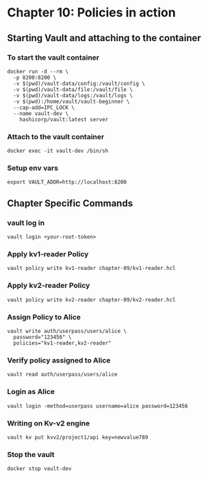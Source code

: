 # Chapter 10: Policies in action

## Starting Vault and attaching to the container

### To start the vault container

```
docker run -d --rm \
  -p 8200:8200 \
  -v $(pwd)/vault-data/config:/vault/config \
  -v $(pwd)/vault-data/file:/vault/file \
  -v $(pwd)/vault-data/logs:/vault/logs \
  -v $(pwd):/home/vault/vault-beginner \
  --cap-add=IPC_LOCK \
  --name vault-dev \
    hashicorp/vault:latest server
```

### Attach to the vault container

```
docker exec -it vault-dev /bin/sh
```

### Setup env vars
```
export VAULT_ADDR=http://localhost:8200
```

## Chapter Specific Commands

### vault log in
```
vault login <your-root-token>
```

### Apply kv1-reader Policy
```
vault policy write kv1-reader chapter-09/kv1-reader.hcl
```

### Apply kv2-reader Policy
```
vault policy write kv2-reader chapter-09/kv2-reader.hcl
```

### Assign Policy to Alice
```
vault write auth/userpass/users/alice \
  password="123456" \
  policies="kv1-reader,kv2-reader"
```

### Verify policy assigned to Alice
```
vault read auth/userpass/users/alice
```

### Login as Alice
```
vault login -method=userpass username=alice password=123456
```

### Writing on Kv-v2 engine

```
vault kv put kvv2/project1/api key=newvalue789
```

### Stop the vault 
```
docker stop vault-dev
```